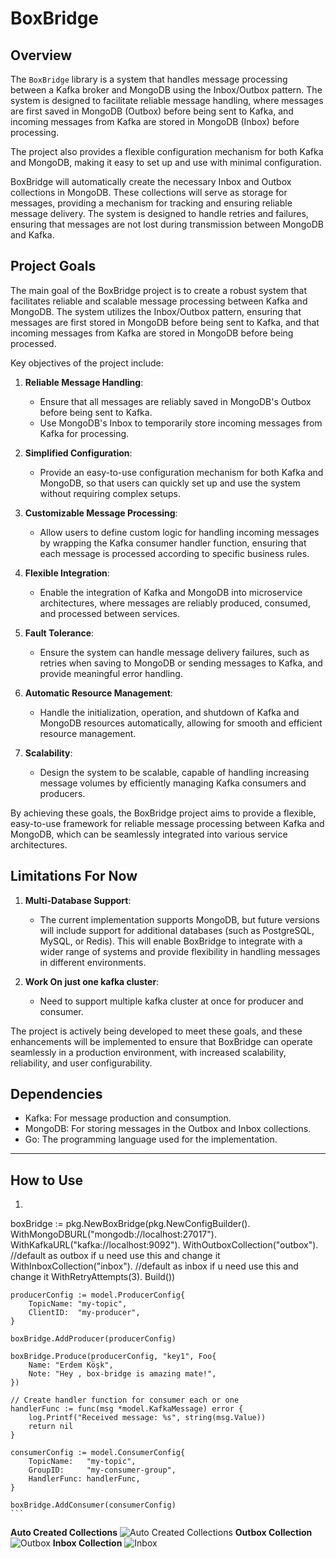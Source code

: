 # BoxBridge

## Overview

The `BoxBridge` library is a system that handles message processing between a Kafka broker and MongoDB using the Inbox/Outbox pattern. The system is designed to facilitate reliable message handling, where messages are first saved in MongoDB (Outbox) before being sent to Kafka, and incoming messages from Kafka are stored in MongoDB (Inbox) before processing.

The project also provides a flexible configuration mechanism for both Kafka and MongoDB, making it easy to set up and use with minimal configuration.

BoxBridge will automatically create the necessary Inbox and Outbox collections in MongoDB. These collections will serve as storage for messages, providing a mechanism for tracking and ensuring reliable message delivery. The system is designed to handle retries and failures, ensuring that messages are not lost during transmission between MongoDB and Kafka.

## Project Goals

The main goal of the BoxBridge project is to create a robust system that facilitates reliable and scalable message processing between Kafka and MongoDB. The system utilizes the Inbox/Outbox pattern, ensuring that messages are first stored in MongoDB before being sent to Kafka, and that incoming messages from Kafka are stored in MongoDB before being processed.

Key objectives of the project include:

1. **Reliable Message Handling**:
   - Ensure that all messages are reliably saved in MongoDB's Outbox before being sent to Kafka.
   - Use MongoDB's Inbox to temporarily store incoming messages from Kafka for processing.

2. **Simplified Configuration**:
   - Provide an easy-to-use configuration mechanism for both Kafka and MongoDB, so that users can quickly set up and use the system without requiring complex setups.

3. **Customizable Message Processing**:
   - Allow users to define custom logic for handling incoming messages by wrapping the Kafka consumer handler function, ensuring that each message is processed according to specific business rules.

4. **Flexible Integration**:
   - Enable the integration of Kafka and MongoDB into microservice architectures, where messages are reliably produced, consumed, and processed between services.

5. **Fault Tolerance**:
   - Ensure the system can handle message delivery failures, such as retries when saving to MongoDB or sending messages to Kafka, and provide meaningful error handling.

6. **Automatic Resource Management**:
   - Handle the initialization, operation, and shutdown of Kafka and MongoDB resources automatically, allowing for smooth and efficient resource management.

7. **Scalability**:
   - Design the system to be scalable, capable of handling increasing message volumes by efficiently managing Kafka consumers and producers.

By achieving these goals, the BoxBridge project aims to provide a flexible, easy-to-use framework for reliable message processing between Kafka and MongoDB, which can be seamlessly integrated into various service architectures.


## Limitations For Now

1. **Multi-Database Support**:
   - The current implementation supports MongoDB, but future versions will include support for additional databases (such as PostgreSQL, MySQL, or Redis). This will enable BoxBridge to integrate with a wider range of systems and provide flexibility in handling messages in different environments.

2. **Work On just one kafka cluster**:
   - Need to support multiple kafka cluster at once for producer and consumer.




The project is actively being developed to meet these goals, and these enhancements will be implemented to ensure that BoxBridge can operate seamlessly in a production environment, with increased scalability, reliability, and user configurability.


## Dependencies

- Kafka: For message production and consumption.
- MongoDB: For storing messages in the Outbox and Inbox collections.
- Go: The programming language used for the implementation.

---

## How to Use

1.
    ```bash
  boxBridge := pkg.NewBoxBridge(pkg.NewConfigBuilder().
		WithMongoDBURL("mongodb://localhost:27017").
		WithKafkaURL("kafka://localhost:9092").
		WithOutboxCollection("outbox"). //default as outbox if u need use this and change it
		WithInboxCollection("inbox"). //default as inbox if u need use this and change it
		WithRetryAttempts(3).
		Build())

	producerConfig := model.ProducerConfig{
		TopicName: "my-topic",
		ClientID:  "my-producer",
	}

	boxBridge.AddProducer(producerConfig)

	boxBridge.Produce(producerConfig, "key1", Foo{
		Name: "Erdem Köşk",
		Note: "Hey , box-bridge is amazing mate!",
	})

	// Create handler function for consumer each or one
	handlerFunc := func(msg *model.KafkaMessage) error {
		log.Printf("Received message: %s", string(msg.Value))
		return nil
	}

	consumerConfig := model.ConsumerConfig{
		TopicName:   "my-topic",
		GroupID:     "my-consumer-group",
		HandlerFunc: handlerFunc,
	}

	boxBridge.AddConsumer(consumerConfig)
    ```

**Auto Created Collections**
![Auto Created Collections](https://i.imgur.com/8W5J0ek.png)
**Outbox Collection**
![Outbox](https://i.imgur.com/nYn2CK5.png)
**Inbox Collection**
![Inbox](https://i.imgur.com/gXoH5R5.png)